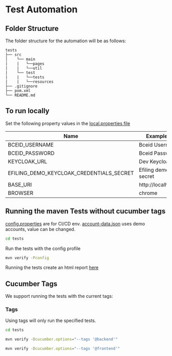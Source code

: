 # Test Automation

## Folder Structure

The folder structure for the automation will be as follows:

```
tests
├── src
│    └── main
|    |   └──pages
|    |   └──util
|    └── test
|    |   └──tests
|    |   └──resources
├── .gitignore
├── pom.xml
└── README.md
```

## To run locally

Set the following property values in the [local.properties file](src/test/resources/local.properties)

| Name                                     | Example Value              |
| ---------------------------------------- | -------------------------- |
| BCEID_USERNAME                           | Bceid Username             |
| BCEID_PASSWORD                           | Bceid Password             |
| KEYCLOAK_URL                             | Dev Keycloak Url           |
| EFILING_DEMO_KEYCLOAK_CREDENTIALS_SECRET | Efiling demo client secret |
| BASE_URI                                 | http://localhost:8080      |
| BROWSER                                  | chrome                     |

## Running the maven Tests without cucumber tags

[config.properties](src/test/resources/config.properties) are for CI/CD env.
[account-data.json](src/test/java/testdatasource/account-data.json) uses demo accounts, value can be changed.

```bash
cd tests
```

Run the tests with the config profile

```bash
mvn verify -Pconfig
```

Running the tests create an html report [here](test-output/extent/HtmlReport/ExtentHtml.html)

## Cucumber Tags

We support running the tests with the current tags:

### Tags

Using tags will only run the specified tests.

```bash
cd tests
```

```bash
mvn verify -Dcucumber.options="--tags '@backend'"
```

```bash
mvn verify -Dcucumber.options="--tags '@frontend'"
```
